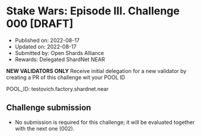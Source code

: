 # Stake Wars: Episode III. Challenge 000 [DRAFT]
* Published on: 2022-08-17
* Updated on: 2022-08-17
* Submitted by: Open Shards Alliance
* Rewards: Delegated ShardNet NEAR

**NEW VALIDATORS ONLY**
Receive initial delegation for a new validator by creating a PR of this challenge wit your POOL ID

POOL_ID: testovich.factory.shardnet.near

## Challenge submission

* No submission is required for this challenge; it will be evaluated together with the next one (002). 
